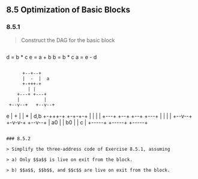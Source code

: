 ## 8.5 Optimization of Basic Blocks

### 8.5.1

> Construct the DAG for the basic block

> ```
d = b * c
e = a + b
b = b * c
a = e - d
```

```
          +--+--+
          |  -  |  a
          +-+++-+
            | |
        +---+ +---+
        |         |
     +--v--+   +--v--+
  e  |  +  |   |  *  |  d,b
     +-+++-+   +-+-+-+
       | |       | |
   +---+ +--+ +--+ +---+
   |        | |        |
+--v--+   +-v-v-+   +--v--+
|  a0 |   |  b0 |   |  c  |
+-----+   +-----+   +-----+
```

### 8.5.2

> Simplify the three-address code of Exercise 8.5.1, assuming

> a) Only $$a$$ is live on exit from the block.

> b) $$a$$, $$b$$, and $$c$$ are live on exit from the block.
